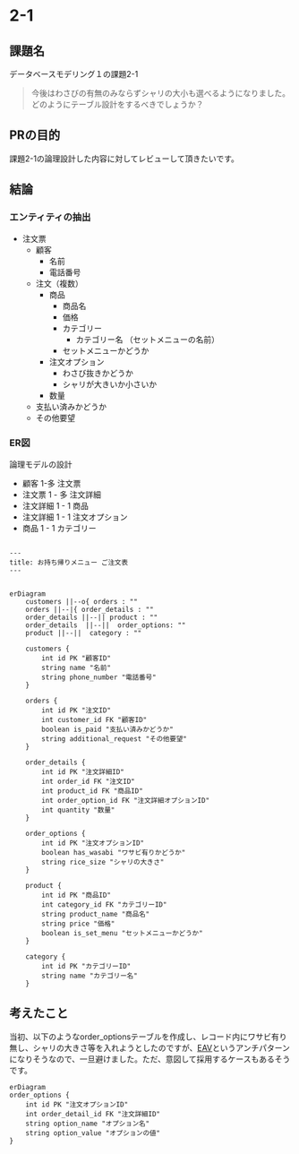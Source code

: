 # 2-1
## 課題名
データベースモデリング１の課題2-1
> 今後はわさびの有無のみならずシャリの大小も選べるようになりました。どのようにテーブル設計をするべきでしょうか？

## PRの目的
課題2-1の論理設計した内容に対してレビューして頂きたいです。

## 結論

### エンティティの抽出
- 注文票
    - 顧客
        - 名前
        - 電話番号
    - 注文（複数）
        - 商品
            - 商品名
            - 価格
            - カテゴリー
                - カテゴリー名 （セットメニューの名前）
            - セットメニューかどうか
        - 注文オプション
            - わさび抜きかどうか
            - シャリが大きいか小さいか
        - 数量
    - 支払い済みかどうか
    - その他要望



### ER図
論理モデルの設計
- 顧客 1-多 注文票
- 注文票 1 - 多 注文詳細
- 注文詳細 1 - 1 商品
- 注文詳細 1 - 1 注文オプション
- 商品 1 - 1 カテゴリー




```mermaid

---
title: お持ち帰りメニュー ご注文表
---


erDiagram
    customers ||--o{ orders : ""
    orders ||--|{ order_details : ""
    order_details ||--|| product : ""
    order_details  ||--||  order_options: ""
    product ||--||  category : ""

    customers {
        int id PK "顧客ID"
        string name "名前"
        string phone_number "電話番号"
    }

    orders {
        int id PK "注文ID"
        int customer_id FK "顧客ID"
        boolean is_paid "支払い済みかどうか"
        string additional_request "その他要望"
    }

    order_details {
        int id PK "注文詳細ID"
        int order_id FK "注文ID"
        int product_id FK "商品ID"
        int order_option_id FK "注文詳細オプションID"
        int quantity "数量"
    }

    order_options {
        int id PK "注文オプションID"
        boolean has_wasabi "ワサビ有りかどうか"
        string rice_size "シャリの大きさ"
    }

    product {
        int id PK "商品ID"
        int category_id FK "カテゴリーID"
        string product_name "商品名"
        string price "価格"
        boolean is_set_menu "セットメニューかどうか"
    }

    category {
        int id PK "カテゴリーID"
        string name "カテゴリー名"
    }
```

## 考えたこと
当初、以下のようなorder_optionsテーブルを作成し、レコード内にワサビ有り無し、シャリの大きさ等を入れようとしたのですが、[EAV](https://zenn.dev/kingdom0927/articles/0c1d4483409db4)というアンチパターンになりそうなので、一旦避けました。ただ、意図して採用するケースもあるそうです。


```mermaid
erDiagram
order_options {
    int id PK "注文オプションID"
    int order_detail_id FK "注文詳細ID"
    string option_name "オプション名"
    string option_value "オプションの値"
}
```

